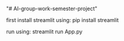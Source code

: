 "# AI-group-work-semester-project" 

first install streamlit using: pip install streamlit

run using: streamlit run App.py
